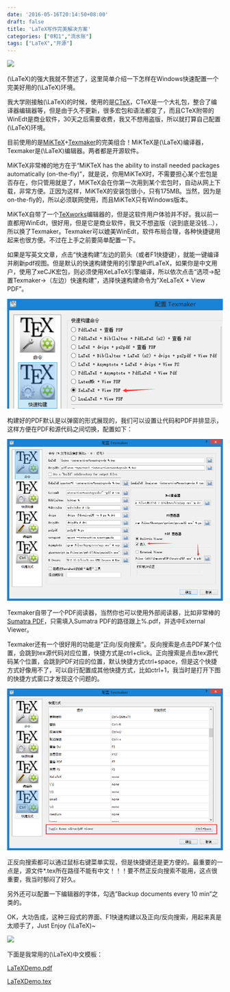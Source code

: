 ```yaml
---
date: '2016-05-16T20:14:50+08:00'
draft: false
title: 'LaTeX写作完美解决方案'
categories: ["0和1","流水账"]
tags: ["LaTeX","开源"]
---
```

![](https://www.ctan.org/lion/ctan_lion_350x350.png)

\(\LaTeX\)的强大我就不赘述了，这里简单介绍一下怎样在Windows快速配置一个完美好用的\(\LaTeX\)环境。

我大学刚接触\(\LaTeX\)的时候，使用的是[CTeX](http://www.ctex.org/HomePage)，CTeX是一个大礼包，整合了编译器编辑器等，但是由于久不更新，很多宏包和语法都变了，而且CTeX附带的WinEdt是商业软件，30天之后需要收费，我又不想用盗版，所以就打算自己配置\(\LaTeX\)环境。

目前使用的是[MiKTeX](http://miktex.org/)+[Texmaker](http://www.xm1math.net/texmaker/)的完美组合！MiKTeX是\(\LaTeX\)编译器，Texmaker是\(\LaTeX\)编辑器。两者都是开源软件。

MiKTeX非常棒的地方在于“MiKTeX has the ability to install needed packages automatically (on-the-fly)”，就是说，你用MiKTeX时，不需要担心某个宏包是否存在，你只管用就是了，MiKTeX会在你第一次用到某个宏包时，自动从网上下载，非常方便。正因为这样，MiKTeX的安装包很小，只有175MB。当然，因为是on-the-fly的，所以必须联网使用，而且MiKTeX只有Windows版本。

MiKTeX自带了一个[TeXworks](https://www.tug.org/texworks/)编辑器的，但是这软件用户体验并不好。我以前一直都用WinEdt，很好用，但是它是商业软件，我又不想盗版（说到底是没钱…），所以换了Texmaker。Texmaker可以媲美WinEdt，软件布局合理，各种快捷键用起来也很方便。不过在上手之前要简单配置一下。

如果是写英文文章，点击“快速构建”左边的箭头（或者F1快捷键），就能一键编译并刷新pdf视图。但是默认的快速构建使用的引擎是PdfLaTeX，如果你是中文用户，使用了xeCJK宏包，则必须使用XeLaTeX引擎编译，所以依次点击“选项->配置Texmaker->（左边）快速构建”，选择快速构建命令为”XeLaTeX + View PDF”。

![Texmaker-1](Texmaker-1.png)

构建好的PDF默认是以弹窗的形式展现的，我们可以设置让代码和PDF并排显示，这样方便在PDF和源代码之间切换，配置如下：

![Texmaker-2](Texmaker-2.png)

Texmaker自带了一个PDF阅读器，当然你也可以使用外部阅读器，比如非常棒的[Sumatra PDF](http://www.sumatrapdfreader.org/free-pdf-reader.html)，只需填入Sumatra PDF的路径跟上%.pdf，并选中External Viewer。

Texmaker还有一个很好用的功能是“正向/反向搜索”。反向搜索是点击PDF某个位置，会跳到tex源代码对应位置，快捷方式是ctrl+click。正向搜索是点击tex源代码某个位置，会跳到PDF对应的位置，默认快捷方式ctrl+space，但是这个快捷方式好像用不了，可以自行配置成其他快捷方式，比如ctrl+1，我当时是打开下图的快捷方式窗口才发现这个问题的。

![Texmaker-3](Texmaker-3.png)

正反向搜索都可以通过鼠标右键菜单实现，但是快捷键还是更方便的。最重要的一点是，源文件*.tex所在路径不能有中文！！！要不然正反向搜索不能用，这点很重要，我当时郁闷了好久。

另外还可以配置一下编辑器的字体，勾选”Backup documents every 10 min”之类的。

OK，大功告成，这种三段式的界面、F1快速构建以及正向/反向搜索，用起来真是太顺手了，Just Enjoy \(\LaTeX\)~

![](https://i0.wp.com/www.xm1math.net/texmaker/texmakertop_big.png)

下面是我常用的\(\LaTeX\)中文模板：

[LaTeXDemo.pdf](LaTeXDemo.pdf)

[LaTeXDemo.tex](LaTeXDemo.tex)